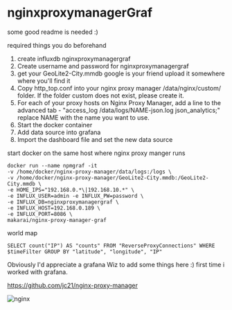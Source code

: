 # nginxproxymanagerGraf

some good readme is needed :)

required things you do beforehand

1) create influxdb nginxproxymanagergraf
2) Create username and password for nginxproxymanagergraf  
3) get your GeoLite2-City.mmdb google is your friend upload it somewhere where you'll find it
4) Copy http_top.conf into your nginx proxy manager /data/nginx/custom/ folder.  If the folder custom does not exist, please create it.
5) For each of your proxy hosts on Nginx Proxy Manager, add a line to the advanced tab - "access_log /data/logs/NAME-json.log json_analytics;" replace NAME with the name you want to use.
6) Start the docker container
7) Add data source into grafana
8) Import the dashboard file and set the new data source

start docker on the same host where nginx proxy manger runs

```
docker run --name npmgraf -it
-v /home/docker/nginx-proxy-manager/data/logs:/logs \
-v /home/docker/nginx-proxy-manager/GeoLite2-City.mmdb:/GeoLite2-City.mmdb \
-e HOME_IPS="192.168.0.*\|192.168.10.*" \
-e INFLUX_USER=admin -e INFLUX_PW=password \
-e INFLUX_DB=nginxproxymanagergraf \
-e INFLUX_HOST=192.168.0.189 \
-e INFLUX_PORT=8086 \
makarai/nginx-proxy-manager-graf
```

world map
```
SELECT count("IP") AS "counts" FROM "ReverseProxyConnections" WHERE $timeFilter GROUP BY "latitude", "longitude", "IP"
```




Obviously I'd appreciate a grafana Wiz to add some things here :) first time i worked with grafana.



https://github.com/jc21/nginx-proxy-manager  

![nginx](https://github.com/ma-karai/nginxproxymanagerGraf/blob/master/Screenshot%202021-02-14%20142221.png?raw=true)
